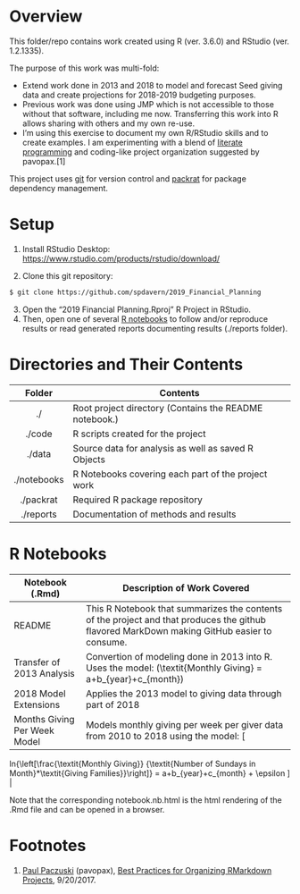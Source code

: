 # Overview

This folder/repo contains work created using R (ver. 3.6.0) and RStudio
(ver. 1.2.1335).

The purpose of this work was multi-fold:

  - Extend work done in 2013 and 2018 to model and forecast Seed giving
    data and create projections for 2018-2019 budgeting purposes.
  - Previous work was done using JMP which is not accessible to those
    without that software, including me now. Transferring this work into
    R allows sharing with others and my own re-use.
  - I’m using this exercise to document my own R/RStudio skills and to
    create examples. I am experimenting with a blend of [literate
    programming](https://en.wikipedia.org/wiki/Literate_programming) and
    coding-like project organization suggested by pavopax.\[1\]

This project uses [git](https://git-scm.com/) for version control and
[packrat](https://rstudio.github.io/packrat/) for package dependency
management.

# Setup

1.  Install RStudio Desktop:
    <https://www.rstudio.com/products/rstudio/download/>

2.  Clone this git repository:

<!-- end list -->

``` bash
$ git clone https://github.com/spdavern/2019_Financial_Planning
```

3.  Open the “2019 Financial Planning.Rproj” R Project in RStudio.  
4.  Then, open one of several [R notebooks](#nb) to follow and/or
    reproduce results or read generated reports documenting results
    (./reports folder).

# Directories and Their Contents

|   Folder    | Contents                                               |
| :---------: | ------------------------------------------------------ |
|     ./      | Root project directory (Contains the README notebook.) |
|   ./code    | R scripts created for the project                      |
|   ./data    | Source data for analysis as well as saved R Objects    |
| ./notebooks | R Notebooks covering each part of the project work     |
|  ./packrat  | Required R package repository                          |
|  ./reports  | Documentation of methods and results                   |

# R Notebooks

| Notebook (.Rmd)              | Description of Work Covered                                                                                                                                                                                                              |
| ---------------------------- | ---------------------------------------------------------------------------------------------------------------------------------------------------------------------------------------------------------------------------------------- |
| README                       | This R Notebook that summarizes the contents of the project and that produces the github flavored MarkDown making GitHub easier to consume.                                                                                              |
| Transfer of 2013 Analysis    | Convertion of modeling done in 2013 into R. Uses the model: \(\textit{Monthly Giving} = a+b_{year}+c_{month}\)                                                                                                                           |
| 2018 Model Extensions        | Applies the 2013 model to giving data through part of 2018                                                                                                                                                                               |
| Months Giving Per Week Model | Models monthly giving per week per giver data from 2010 to 2018 using the model: \[
ln{\left[\frac{\textit{Monthly Giving}}
{\textit{Number of Sundays in Month}*\textit{Giving Families}}\right]} 
= a+b_{year}+c_{month} + \epsilon
\] |

Note that the corresponding notebook.nb.html is the html rendering of
the .Rmd file and can be opened in a browser.

# Footnotes

1.  [Paul Paczuski](https://github.com/pavopax) (pavopax), [Best
    Practices for Organizing RMarkdown
    Projects](https://community.rstudio.com/t/best-practices-for-organizing-rmarkdown-projects/914/11),
    9/20/2017.
